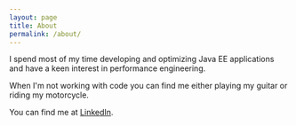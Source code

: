 ```yaml
---
layout: page
title: About
permalink: /about/
---
```


I spend most of my time developing and optimizing Java EE applications and have a keen interest in performance engineering. 

When I'm not working with code you can find me either playing my guitar or riding my motorcycle.

You can find me at [LinkedIn](https://in.linkedin.com/in/oliver-mascarenhas-71718b16).


